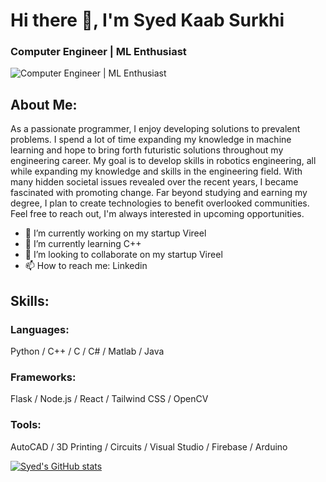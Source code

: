 # Hi there 👋, I'm Syed Kaab Surkhi
### Computer Engineer | ML Enthusiast  
![Computer Engineer | ML Enthusiast  ](https://media.discordapp.net/attachments/1032102639908966472/1284943394405355531/1714163301511.jpg?ex=66e8784a&is=66e726ca&hm=9995a4b3aa17881032a0b0ead68106c8368aa606c4e81ac080c847a5ecb6f5bd&=&format=webp&width=2160&height=540)

## About Me:
As a passionate programmer, I enjoy developing solutions to prevalent problems. I spend a lot of time expanding my knowledge in machine learning and hope to bring forth futuristic solutions throughout my engineering career. My goal is to develop skills in robotics engineering, all while expanding my knowledge and skills in the engineering field. With many hidden societal issues revealed over the recent years, I became fascinated with promoting change. Far beyond studying and earning my degree, I plan to create technologies to benefit overlooked communities. Feel free to reach out, I'm always interested in upcoming opportunities.

- 🔭 I’m currently working on my startup Vireel 
- 🌱 I’m currently learning C++
- 👯 I’m looking to collaborate on my startup Vireel
- 📫 How to reach me: Linkedin


## Skills: 
### Languages:
Python / C++ / C / C# / Matlab / Java
### Frameworks:
Flask / Node.js / React / Tailwind CSS / OpenCV
### Tools:
AutoCAD / 3D Printing / Circuits / Visual Studio / Firebase / Arduino

[![Syed's GitHub stats](https://github-readme-stats.vercel.app/api?username=SurkhiSyed)](https://github.com/anuraghazra/github-readme-stats)


<!--
**SurkhiSyed/SurkhiSyed** is a ✨ _special_ ✨ repository because its `README.md` (this file) appears on your GitHub profile.

Here are some ideas to get you started:

- 🔭 I’m currently working on ...
- 🌱 I’m currently learning ...
- 👯 I’m looking to collaborate on ...
- 🤔 I’m looking for help with ...
- 💬 Ask me about ...
- 📫 How to reach me: ...
- 😄 Pronouns: ...
- ⚡ Fun fact: ...
-->
